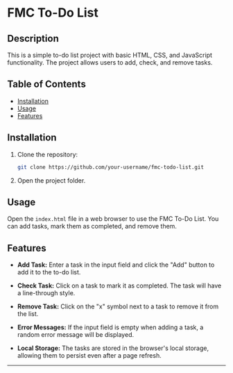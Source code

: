 # FMC To-Do List

## Description

This is a simple to-do list project with basic HTML, CSS, and JavaScript functionality. The project allows users to add, check, and remove tasks.

## Table of Contents

- [Installation](#installation)
- [Usage](#usage)
- [Features](#features)

## Installation

1. Clone the repository:
   ```bash
   git clone https://github.com/your-username/fmc-todo-list.git
   ```
2. Open the project folder.

## Usage

Open the `index.html` file in a web browser to use the FMC To-Do List. You can add tasks, mark them as completed, and remove them.

## Features

- **Add Task:** Enter a task in the input field and click the "Add" button to add it to the to-do list.

- **Check Task:** Click on a task to mark it as completed. The task will have a line-through style.

- **Remove Task:** Click on the "x" symbol next to a task to remove it from the list.

- **Error Messages:** If the input field is empty when adding a task, a random error message will be displayed.

- **Local Storage:** The tasks are stored in the browser's local storage, allowing them to persist even after a page refresh.

---
